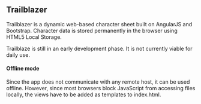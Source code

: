 ## Trailblazer

Trailblazer is a dynamic web-based character sheet built on AngularJS and Bootstrap.
Character data is stored permanently in the browser using HTML5 Local Storage.

Trailblaze is still in an early development phase.
It is not currently viable for daily use.

#### Offline mode
Since the app does not communicate with any remote host, it can be used offline.
However, since most browsers block JavaScript from accessing files locally, the views have to be added as templates to index.html.
